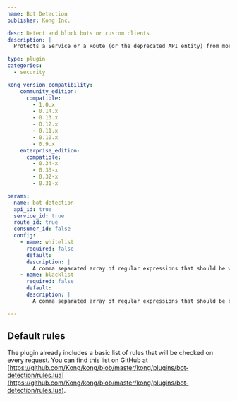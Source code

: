 ```yaml
---
name: Bot Detection
publisher: Kong Inc.

desc: Detect and block bots or custom clients
description: |
  Protects a Service or a Route (or the deprecated API entity) from most common bots and has the capability of whitelisting and blacklisting custom clients.

type: plugin
categories:
  - security

kong_version_compatibility:
    community_edition:
      compatible:
        - 1.0.x
        - 0.14.x
        - 0.13.x
        - 0.12.x
        - 0.11.x
        - 0.10.x
        - 0.9.x
    enterprise_edition:
      compatible:
        - 0.34-x
        - 0.33-x
        - 0.32-x
        - 0.31-x

params:
  name: bot-detection
  api_id: true
  service_id: true
  route_id: true
  consumer_id: false
  config:
    - name: whitelist
      required: false
      default:
      description: |
        A comma separated array of regular expressions that should be whitelisted. The regular expressions will be checked against the `User-Agent` header.
    - name: blacklist
      required: false
      default:
      description: |
        A comma separated array of regular expressions that should be blacklisted. The regular expressions will be checked against the `User-Agent` header.

---
```


## Default rules

The plugin already includes a basic list of rules that will be checked on every request. You can find this list on GitHub at [https://github.com/Kong/kong/blob/master/kong/plugins/bot-detection/rules.lua](https://github.com/Kong/kong/blob/master/kong/plugins/bot-detection/rules.lua).

[api-object]: /latest/admin-api/#api-object
[configuration]: /latest/configuration
[consumer-object]: /latest/admin-api/#consumer-object
[faq-authentication]: /about/faq/#how-can-i-add-an-authentication-layer-on-a-microservice/api?
